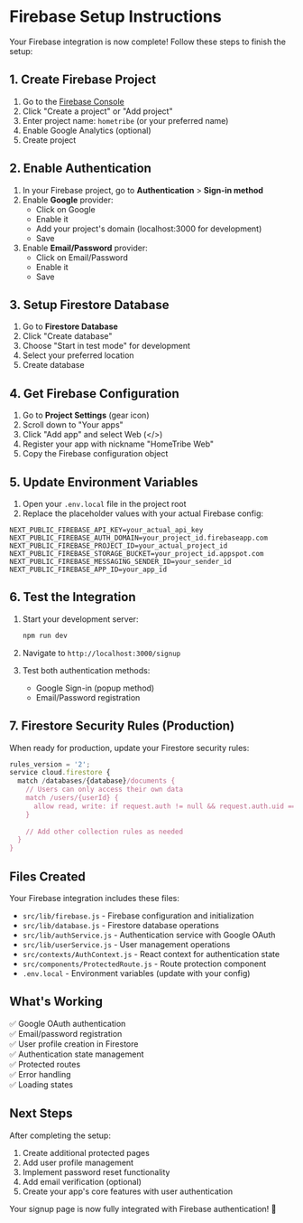 # Firebase Setup Instructions

Your Firebase integration is now complete! Follow these steps to finish the setup:

## 1. Create Firebase Project

1. Go to the [Firebase Console](https://console.firebase.google.com/)
2. Click "Create a project" or "Add project"
3. Enter project name: `hometribe` (or your preferred name)
4. Enable Google Analytics (optional)
5. Create project

## 2. Enable Authentication

1. In your Firebase project, go to **Authentication** > **Sign-in method**
2. Enable **Google** provider:
   - Click on Google
   - Enable it
   - Add your project's domain (localhost:3000 for development)
   - Save
3. Enable **Email/Password** provider:
   - Click on Email/Password
   - Enable it
   - Save

## 3. Setup Firestore Database

1. Go to **Firestore Database**
2. Click "Create database"
3. Choose "Start in test mode" for development
4. Select your preferred location
5. Create database

## 4. Get Firebase Configuration

1. Go to **Project Settings** (gear icon)
2. Scroll down to "Your apps"
3. Click "Add app" and select Web (</>) 
4. Register your app with nickname "HomeTribe Web"
5. Copy the Firebase configuration object

## 5. Update Environment Variables

1. Open your `.env.local` file in the project root
2. Replace the placeholder values with your actual Firebase config:

```env
NEXT_PUBLIC_FIREBASE_API_KEY=your_actual_api_key
NEXT_PUBLIC_FIREBASE_AUTH_DOMAIN=your_project_id.firebaseapp.com
NEXT_PUBLIC_FIREBASE_PROJECT_ID=your_actual_project_id
NEXT_PUBLIC_FIREBASE_STORAGE_BUCKET=your_project_id.appspot.com
NEXT_PUBLIC_FIREBASE_MESSAGING_SENDER_ID=your_sender_id
NEXT_PUBLIC_FIREBASE_APP_ID=your_app_id
```

## 6. Test the Integration

1. Start your development server:
   ```bash
   npm run dev
   ```

2. Navigate to `http://localhost:3000/signup`

3. Test both authentication methods:
   - Google Sign-in (popup method)
   - Email/Password registration

## 7. Firestore Security Rules (Production)

When ready for production, update your Firestore security rules:

```javascript
rules_version = '2';
service cloud.firestore {
  match /databases/{database}/documents {
    // Users can only access their own data
    match /users/{userId} {
      allow read, write: if request.auth != null && request.auth.uid == userId;
    }
    
    // Add other collection rules as needed
  }
}
```

## Files Created

Your Firebase integration includes these files:

- `src/lib/firebase.js` - Firebase configuration and initialization
- `src/lib/database.js` - Firestore database operations
- `src/lib/authService.js` - Authentication service with Google OAuth
- `src/lib/userService.js` - User management operations
- `src/contexts/AuthContext.js` - React context for authentication state
- `src/components/ProtectedRoute.js` - Route protection component
- `.env.local` - Environment variables (update with your config)

## What's Working

✅ Google OAuth authentication  
✅ Email/password registration  
✅ User profile creation in Firestore  
✅ Authentication state management  
✅ Protected routes  
✅ Error handling  
✅ Loading states  

## Next Steps

After completing the setup:

1. Create additional protected pages
2. Add user profile management
3. Implement password reset functionality
4. Add email verification (optional)
5. Create your app's core features with user authentication

Your signup page is now fully integrated with Firebase authentication! 🚀
